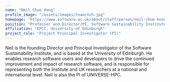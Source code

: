 ```yaml
---
name: "Neil Chue Hong"
profile_image: "/assets/images/team/nch.jpg"
homepage: "https://www.software.ac.uk/about/staff/person/neil-chue-hong"
position: "Professor and Director/PI, Software Sustainability Institute"
affiliation: "EPCC, University of Edinburgh"
project_role: "Project Principal Investigator (PI)"
---
```


Neil is the founding Director and Principal Investigator of the Software
Sustainability Institute, and is based at the University of Edinburgh. He
enables research software users and developers to drive the continued
improvement and impact of research software, and is responsible for
representing both the Institute and UK researchers at a national and
international level. Neil is also the PI of UNIVERSE-HPC.